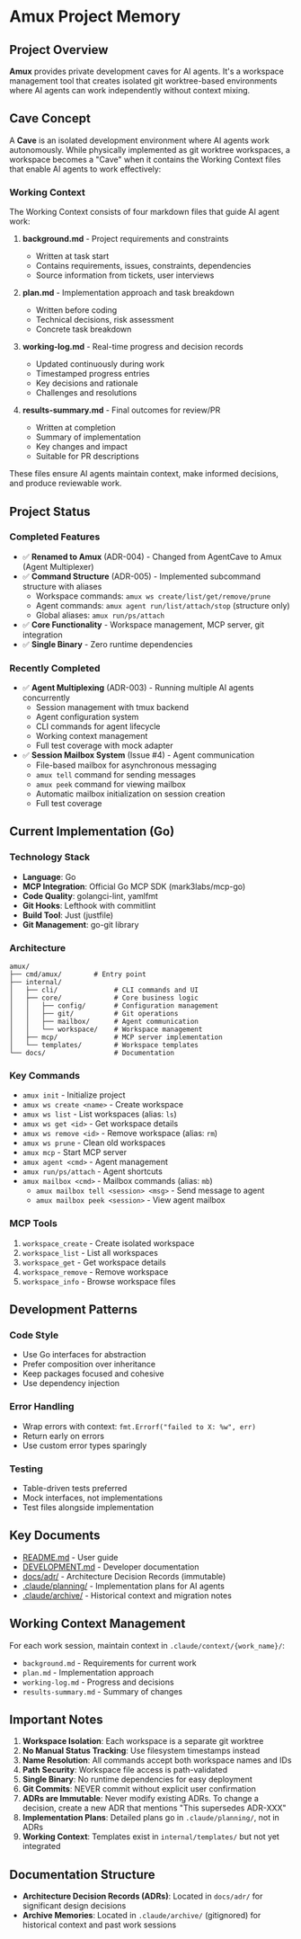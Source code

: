 # Amux Project Memory

## Project Overview

**Amux** provides private development caves for AI agents. It's a workspace management tool that creates isolated
git worktree-based environments where AI agents can work independently without context mixing.

## Cave Concept

A **Cave** is an isolated development environment where AI agents work autonomously. While physically implemented as
git worktree workspaces, a workspace becomes a "Cave" when it contains the Working Context files that enable AI agents
to work effectively:

### Working Context

The Working Context consists of four markdown files that guide AI agent work:

1. **background.md** - Project requirements and constraints
   - Written at task start
   - Contains requirements, issues, constraints, dependencies
   - Source information from tickets, user interviews

2. **plan.md** - Implementation approach and task breakdown
   - Written before coding
   - Technical decisions, risk assessment
   - Concrete task breakdown

3. **working-log.md** - Real-time progress and decision records
   - Updated continuously during work
   - Timestamped progress entries
   - Key decisions and rationale
   - Challenges and resolutions

4. **results-summary.md** - Final outcomes for review/PR
   - Written at completion
   - Summary of implementation
   - Key changes and impact
   - Suitable for PR descriptions

These files ensure AI agents maintain context, make informed decisions, and produce reviewable work.

## Project Status

### Completed Features

- ✅ **Renamed to Amux** (ADR-004) - Changed from AgentCave to Amux (Agent Multiplexer)
- ✅ **Command Structure** (ADR-005) - Implemented subcommand structure with aliases
  - Workspace commands: `amux ws create/list/get/remove/prune`
  - Agent commands: `amux agent run/list/attach/stop` (structure only)
  - Global aliases: `amux run/ps/attach`
- ✅ **Core Functionality** - Workspace management, MCP server, git integration
- ✅ **Single Binary** - Zero runtime dependencies

### Recently Completed

- ✅ **Agent Multiplexing** (ADR-003) - Running multiple AI agents concurrently
  - Session management with tmux backend
  - Agent configuration system
  - CLI commands for agent lifecycle
  - Working context management
  - Full test coverage with mock adapter
- ✅ **Session Mailbox System** (Issue #4) - Agent communication
  - File-based mailbox for asynchronous messaging
  - `amux tell` command for sending messages
  - `amux peek` command for viewing mailbox
  - Automatic mailbox initialization on session creation
  - Full test coverage

## Current Implementation (Go)

### Technology Stack

- **Language**: Go
- **MCP Integration**: Official Go MCP SDK (mark3labs/mcp-go)
- **Code Quality**: golangci-lint, yamlfmt
- **Git Hooks**: Lefthook with commitlint
- **Build Tool**: Just (justfile)
- **Git Management**: go-git library

### Architecture

```text
amux/
├── cmd/amux/        # Entry point
├── internal/
│   ├── cli/              # CLI commands and UI
│   ├── core/             # Core business logic
│   │   ├── config/       # Configuration management
│   │   ├── git/          # Git operations
│   │   ├── mailbox/      # Agent communication
│   │   └── workspace/    # Workspace management
│   ├── mcp/              # MCP server implementation
│   └── templates/        # Workspace templates
└── docs/                 # Documentation
```

### Key Commands

- `amux init` - Initialize project
- `amux ws create <name>` - Create workspace
- `amux ws list` - List workspaces (alias: `ls`)
- `amux ws get <id>` - Get workspace details
- `amux ws remove <id>` - Remove workspace (alias: `rm`)
- `amux ws prune` - Clean old workspaces
- `amux mcp` - Start MCP server
- `amux agent <cmd>` - Agent management
- `amux run/ps/attach` - Agent shortcuts
- `amux mailbox <cmd>` - Mailbox commands (alias: `mb`)
  - `amux mailbox tell <session> <msg>` - Send message to agent
  - `amux mailbox peek <session>` - View agent mailbox

### MCP Tools

1. `workspace_create` - Create isolated workspace
2. `workspace_list` - List all workspaces
3. `workspace_get` - Get workspace details
4. `workspace_remove` - Remove workspace
5. `workspace_info` - Browse workspace files

## Development Patterns

### Code Style

- Use Go interfaces for abstraction
- Prefer composition over inheritance
- Keep packages focused and cohesive
- Use dependency injection

### Error Handling

- Wrap errors with context: `fmt.Errorf("failed to X: %w", err)`
- Return early on errors
- Use custom error types sparingly

### Testing

- Table-driven tests preferred
- Mock interfaces, not implementations
- Test files alongside implementation

## Key Documents

- [README.md](README.md) - User guide
- [DEVELOPMENT.md](DEVELOPMENT.md) - Developer documentation
- [docs/adr/](docs/adr/) - Architecture Decision Records (immutable)
- [.claude/planning/](.claude/planning/) - Implementation plans for AI agents
- [.claude/archive/](.claude/archive/) - Historical context and migration notes

## Working Context Management

For each work session, maintain context in `.claude/context/{work_name}/`:

- `background.md` - Requirements for current work
- `plan.md` - Implementation approach
- `working-log.md` - Progress and decisions
- `results-summary.md` - Summary of changes

## Important Notes

1. **Workspace Isolation**: Each workspace is a separate git worktree
2. **No Manual Status Tracking**: Use filesystem timestamps instead
3. **Name Resolution**: All commands accept both workspace names and IDs
4. **Path Security**: Workspace file access is path-validated
5. **Single Binary**: No runtime dependencies for easy deployment
6. **Git Commits**: NEVER commit without explicit user confirmation
7. **ADRs are Immutable**: Never modify existing ADRs. To change a decision, create a new ADR that mentions
   "This supersedes ADR-XXX"
8. **Implementation Plans**: Detailed plans go in `.claude/planning/`, not in ADRs
9. **Working Context**: Templates exist in `internal/templates/` but not yet integrated

## Documentation Structure

- **Architecture Decision Records (ADRs)**: Located in `docs/adr/` for significant design decisions
- **Archive Memories**: Located in `.claude/archive/` (gitignored) for historical context and past work sessions

